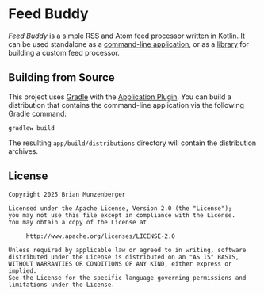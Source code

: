 # Feed Buddy
_Feed Buddy_ is a simple RSS and Atom feed processor written in Kotlin. It can be used standalone as a [command-line
application](./app), or as a [library](./core) for building a custom feed processor.

## Building from Source
This project uses [Gradle](https://gradle.org/) with the
[Application Plugin](https://docs.gradle.org/current/userguide/application_plugin.html). You can build a distribution
that contains the command-line application via the following Gradle command:

`gradlew build`

The resulting `app/build/distributions` directory will contain the distribution archives.

## License
```
Copyright 2025 Brian Munzenberger

Licensed under the Apache License, Version 2.0 (the "License");
you may not use this file except in compliance with the License.
You may obtain a copy of the License at

	 http://www.apache.org/licenses/LICENSE-2.0

Unless required by applicable law or agreed to in writing, software
distributed under the License is distributed on an "AS IS" BASIS,
WITHOUT WARRANTIES OR CONDITIONS OF ANY KIND, either express or implied.
See the License for the specific language governing permissions and
limitations under the License.
```
